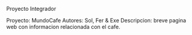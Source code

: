 Proyecto Integrador

Proyecto: MundoCafe
Autores: Sol, Fer & Exe
Descripcion: breve pagina web con informacion relacionada con el cafe.

